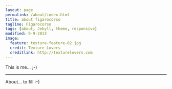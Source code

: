 ```yaml
---
layout: page
permalink: /about/index.html
title: about figarocorso
tagline: Figarocorso
tags: [about, Jekyll, theme, responsive]
modified: 9-9-2013
image:
  feature: texture-feature-02.jpg
  credit: Texture Lovers
  creditlink: http://texturelovers.com
---
```


This is me... ;-)

---

About... to fill :-)
